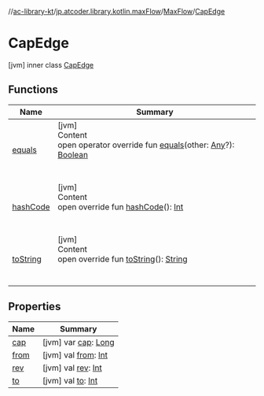 //[ac-library-kt](../../../index.md)/[jp.atcoder.library.kotlin.maxFlow](../../index.md)/[MaxFlow](../index.md)/[CapEdge](index.md)



# CapEdge  
 [jvm] inner class [CapEdge](index.md)   


## Functions  
  
|  Name|  Summary| 
|---|---|
| [equals](https://kotlinlang.org/api/latest/jvm/stdlib/kotlin/-any/equals.html)| [jvm]  <br>Content  <br>open operator override fun [equals](https://kotlinlang.org/api/latest/jvm/stdlib/kotlin/-any/equals.html)(other: [Any](https://kotlinlang.org/api/latest/jvm/stdlib/kotlin/-any/index.html)?): [Boolean](https://kotlinlang.org/api/latest/jvm/stdlib/kotlin/-boolean/index.html)  <br><br><br>
| [hashCode](https://kotlinlang.org/api/latest/jvm/stdlib/kotlin/-any/hash-code.html)| [jvm]  <br>Content  <br>open override fun [hashCode](https://kotlinlang.org/api/latest/jvm/stdlib/kotlin/-any/hash-code.html)(): [Int](https://kotlinlang.org/api/latest/jvm/stdlib/kotlin/-int/index.html)  <br><br><br>
| [toString](https://kotlinlang.org/api/latest/jvm/stdlib/kotlin/-any/to-string.html)| [jvm]  <br>Content  <br>open override fun [toString](https://kotlinlang.org/api/latest/jvm/stdlib/kotlin/-any/to-string.html)(): [String](https://kotlinlang.org/api/latest/jvm/stdlib/kotlin/-string/index.html)  <br><br><br>


## Properties  
  
|  Name|  Summary| 
|---|---|
| [cap](index.md#jp.atcoder.library.kotlin.maxFlow/MaxFlow.CapEdge/cap/#/PointingToDeclaration/)|  [jvm] var [cap](index.md#jp.atcoder.library.kotlin.maxFlow/MaxFlow.CapEdge/cap/#/PointingToDeclaration/): [Long](https://kotlinlang.org/api/latest/jvm/stdlib/kotlin/-long/index.html)   <br>
| [from](index.md#jp.atcoder.library.kotlin.maxFlow/MaxFlow.CapEdge/from/#/PointingToDeclaration/)|  [jvm] val [from](index.md#jp.atcoder.library.kotlin.maxFlow/MaxFlow.CapEdge/from/#/PointingToDeclaration/): [Int](https://kotlinlang.org/api/latest/jvm/stdlib/kotlin/-int/index.html)   <br>
| [rev](index.md#jp.atcoder.library.kotlin.maxFlow/MaxFlow.CapEdge/rev/#/PointingToDeclaration/)|  [jvm] val [rev](index.md#jp.atcoder.library.kotlin.maxFlow/MaxFlow.CapEdge/rev/#/PointingToDeclaration/): [Int](https://kotlinlang.org/api/latest/jvm/stdlib/kotlin/-int/index.html)   <br>
| [to](index.md#jp.atcoder.library.kotlin.maxFlow/MaxFlow.CapEdge/to/#/PointingToDeclaration/)|  [jvm] val [to](index.md#jp.atcoder.library.kotlin.maxFlow/MaxFlow.CapEdge/to/#/PointingToDeclaration/): [Int](https://kotlinlang.org/api/latest/jvm/stdlib/kotlin/-int/index.html)   <br>

